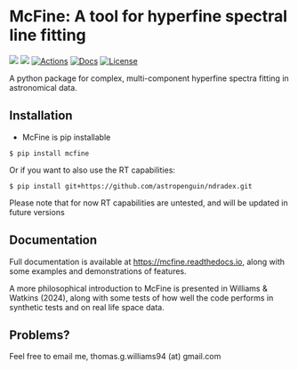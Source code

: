 # McFine: A tool for hyperfine spectral line fitting

[![](https://img.shields.io/pypi/v/mcfine.svg?label=PyPI&style=flat-square)](https://pypi.org/pypi/mcfine/)
[![](https://img.shields.io/pypi/pyversions/mcfine.svg?label=Python&color=yellow&style=flat-square)](https://pypi.org/pypi/mcfine/)
[![Actions](https://img.shields.io/github/actions/workflow/status/thomaswilliamsastro/mcfine/build.yml?branch=main&style=flat-square)](https://github.com/thomaswilliamsastro/mcfine/actions)
[![Docs](https://readthedocs.org/projects/mcfine/badge/?version=latest&style=flat-square)](https://mcfine.readthedocs.io/en/latest/)
[![License](https://img.shields.io/badge/license-GNUv3-blue.svg?label=License&style=flat-square)](LICENSE)

A python package for complex, multi-component hyperfine spectra fitting in astronomical data.

## Installation

* McFine is pip installable

```shell
$ pip install mcfine
```

Or if you want to also use the RT capabilities:

```shell
$ pip install git+https://github.com/astropenguin/ndradex.git
```

Please note that for now RT capabilities are untested, and will be updated in future versions

## Documentation

Full documentation is available at https://mcfine.readthedocs.io, along with some examples and
demonstrations of features.

A more philosophical introduction to McFine is presented in Williams & Watkins (2024), along with some tests of how
well the code performs in synthetic tests and on real life space data.

## Problems?

Feel free to email me, thomas.g.williams94 (at) gmail.com
